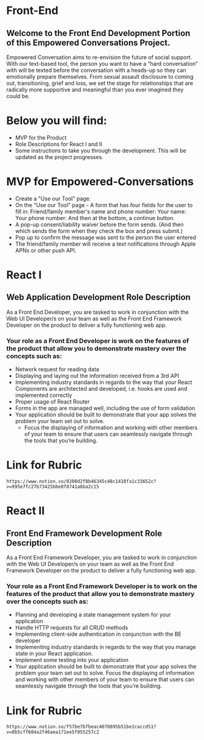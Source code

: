 # Front-End

## Welcome to the Front End Development Portion of this Empowered Conversations Project.

Empowered Conversation aims to re-envision the future of social support. With our text-based tool, the person you want to have a “hard conversation” with will be texted before the conversation with a heads-up so they can emotionally prepare themselves. From sexual assault disclosure to coming out, transitioning, grief and loss, we set the stage for relationships that are radically more supportive and meaningful than you ever imagined they could be.

# Below you will find:
 - MVP for the Product
 - Role Descriptions for React I and II 
 - Some instructions to take you through the development. This will be updated as the project progresses.

# MVP for Empowered-Conversations
- Create a "Use our Tool" page.  
- On the "Use our Tool" page - A form that has four fields for the user to fill in: Friend/family member's name and  phone number: Your name: Your phone number: And then at the bottom, a continue button.
- A pop-up consent/liability waiver before the form sends. (And then which sends the form when they check the box and press submit.)
- Pop up to confirm the message was sent to the person the user entered
- The friend/family member will receive a text notifications through Apple APNs or other push API. 

 # React I
## **Web Application Development Role Description**

As a Front End Developer, you are tasked to work in conjunction with the Web UI Developer/s on your team as well as the Front End Framework Developer on the product to deliver a fully functioning web app.

### Your role as a Front End Developer is work on the features of the product that allow you to demonstrate mastery over the concepts such as:

- Network request for reading data
- Displaying and laying out the information received from a 3rd API
- Implementing industry standards in regards to the way that your React Components are architected and developed, i.e. hooks are used and implemented correctly
- Proper usage of React Router
- Forms in the app are managed well, including the use of form validation
- Your application should be built to demonstrate that your app solves the problem your team set out to solve.
    - Focus the displaying of information and working with other members of your team to ensure that users can seamlessly navigate through the tools that you’re building.

# Link for Rubric
`https://www.notion.so/0200d2f8b46345c48c1418fa1c33652c?v=995e7fc27b73425bbe0f8741a6ba2c15`

# React II
## Front End Framework **Development Role Description**

As a Front End Framework Developer, you are tasked to work in conjunction with the Web UI Developer/s on your team as well as the Front End Framework Developer on the product to deliver a fully functioning web app.

### Your role as a Front End Framework Developer is to work on the features of the product that allow you to demonstrate mastery over the concepts such as:

- Planning and developing a state management system for your application
- Handle HTTP requests for all CRUD methods
- Implementing client-side authentication in conjunction with the BE developer
- Implementing industry standards in regards to the way that you manage state in your React application.
- Implement some testing into your application
- Your application should be built to demonstrate that your app solves the problem your team set out to solve. Focus the displaying of information and working with other members of your team to ensure that users can seamlessly navigate through the tools that you’re building.

# Link for Rubric
`https://www.notion.so/f57be7bfbeac4070895b51be1caccd51?v=8b5cff684a2f46aea171ee5f055257c2`


